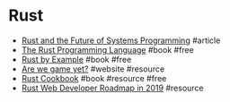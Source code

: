 # Rust

- [Rust and the Future of Systems Programming](https://hacks.mozilla.org/2016/11/rust-and-the-future-of-systems-programming) #article
- [The Rust Programming Language](https://doc.rust-lang.org/book) #book #free
- [Rust by Example](http://rustbyexample.com) #book #free
- [Are we game yet?](http://arewegameyet.com) #website #resource
- [Rust Cookbook](https://rust-lang-nursery.github.io/rust-cookbook) #book #resource #free
- [Rust Web Developer Roadmap in 2019](https://github.com/csharad/rust-web-developer-roadmap) #resource
